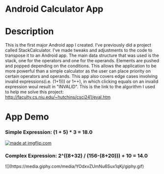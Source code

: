 # Android Calculator App

# Description
This is the first major Android app I created. I've previously did a project called StackCalculator. I've made tweaks and adjustments to the code to transpose it to an Android app. The main data structure that was used is the stack, one for the operators and one for the operands. Elements are pushed and popped depending on the conditions. This allows the application to be more powerful than a simple calculator as the user can place priority on certain operators and operands. This app also covers edge cases involving invalid expressions(i.e. (1+1))) or 1++), in which clicking equals on an invalid expression woul result in "INVALID". This is the link to the algorithm I used to help me solve this project: http://faculty.cs.niu.edu/~hutchins/csci241/eval.htm

# App Demo
<h3>Simple Expression: (1 + 5) * 3 = 18.0</h3>
<a href="https://imgflip.com/gif/3na63q"><img src="https://i.imgflip.com/3na63q.gif" title="made at imgflip.com"/></a>
<h3>Complex Expression: 2^((8+32) / (156-(8+20))) + 10 = 14.0</h3>
<div>![](https://media.giphy.com/media/YOdxvZUmNu6Sux1qKj/giphy.gif)</div>

